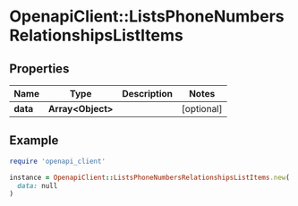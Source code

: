 # OpenapiClient::ListsPhoneNumbersRelationshipsListItems

## Properties

| Name | Type | Description | Notes |
| ---- | ---- | ----------- | ----- |
| **data** | **Array&lt;Object&gt;** |  | [optional] |

## Example

```ruby
require 'openapi_client'

instance = OpenapiClient::ListsPhoneNumbersRelationshipsListItems.new(
  data: null
)
```

